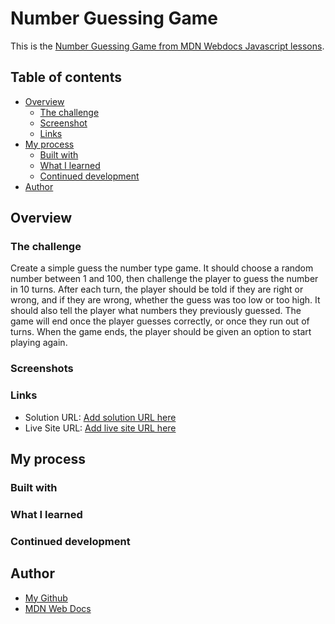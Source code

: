 # Number Guessing Game

This is the [Number Guessing Game from MDN Webdocs Javascript lessons](https://developer.mozilla.org/en-US/docs/Learn/JavaScript/First_steps/A_first_splash).

## Table of contents

- [Overview](#overview)
  - [The challenge](#the-challenge)
  - [Screenshot](#screenshot)
  - [Links](#links)
- [My process](#my-process)
  - [Built with](#built-with)
  - [What I learned](#what-i-learned)
  - [Continued development](#continued-development)
- [Author](#author)

## Overview

### The challenge
Create a simple guess the number type game. It should choose a random number between 1 and 100, then challenge the player to guess the number in 10 turns. After each turn, the player should be told if they are right or wrong, and if they are wrong, whether the guess was too low or too high. It should also tell the player what numbers they previously guessed. The game will end once the player guesses correctly, or once they run out of turns. When the game ends, the player should be given an option to start playing again.

### Screenshots


### Links

- Solution URL: [Add solution URL here]()
- Live Site URL: [Add live site URL here]()

## My process

### Built with


### What I learned


### Continued development

## Author

- [My Github](https://github.com/micamash/)
- [MDN Web Docs](https://developer.mozilla.org/en-US/docs/Learn/JavaScript/First_steps/A_first_splash)
